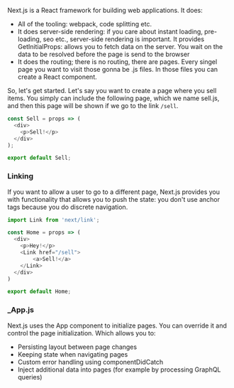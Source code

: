 Next.js is a React framework for building web applications. It does:
- All of the tooling: webpack, code splitting etc.
- It does server-side rendering: if you care about instant loading, pre-loading, seo etc., server-side rendering is important. It provides GetInitialProps: allows you to fetch data on the server. You wait on the data to be resolved before the page is send to the browser
- It does the routing; there is no routing, there are pages. Every singel page you want to visit those gonna be .js files. In those files you can create a React component. 

So, let's get started. Let's say you want to create a page where you sell items. You simply can include the following page, which we name sell.js, and then this page will be shown if we go to the link `/sell`. 
```js
const Sell = props => (
  <div>
    <p>Sell!</p>
  </div>
);

export default Sell;
````


### Linking
If you want to allow a user to go to a different page, Next.js provides you with functionality that allows you to push the state: you don't use anchor tags because you do discrete navigation.
```js
import Link from 'next/link';

const Home = props => (
  <div>
    <p>Hey!</p>
    <Link href="/sell">
        <a>Sell!</a>
    </Link>
  </div>
)

export default Home;
```

### _App.js
Next.js uses the App component to initialize pages. You can override it and control the page initialization. Which allows you to:
- Persisting layout between page changes
- Keeping state when navigating pages
- Custom error handling using componentDidCatch
- Inject additional data into pages (for example by processing GraphQL queries)


